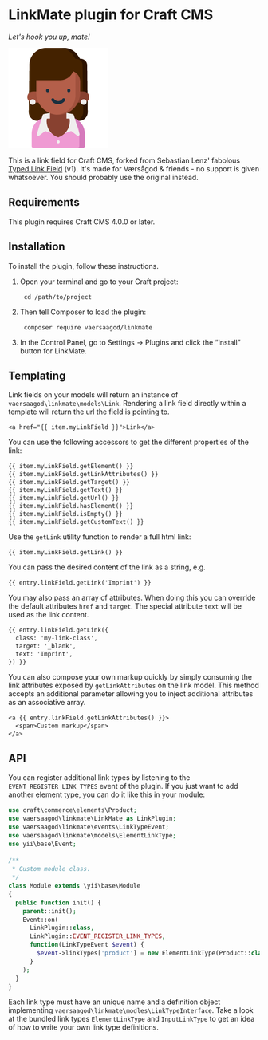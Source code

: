 # LinkMate plugin for Craft CMS

_Let's hook you up, mate!_

![Screenshot](resources/img/plugin-icon.png)

This is a link field for Craft CMS, forked from Sebastian Lenz' fabolous 
[Typed Link Field](https://github.com/sebastian-lenz/craft-linkfield) (v1). 
It's made for Værsågod & friends - no support is given whatsoever. You 
should probably use the original instead.

## Requirements

This plugin requires Craft CMS 4.0.0 or later.

## Installation

To install the plugin, follow these instructions.

1. Open your terminal and go to your Craft project:

        cd /path/to/project

2. Then tell Composer to load the plugin:

        composer require vaersaagod/linkmate

3. In the Control Panel, go to Settings → Plugins and click the “Install” button for LinkMate.

## Templating

Link fields on your models will return an instance of `vaersaagod\linkmate\models\Link`. Rendering a link
field directly within a template will return the url the field is pointing to.

```
<a href="{{ item.myLinkField }}">Link</a>
```

You can use the following accessors to get the different properties of the link:

```
{{ item.myLinkField.getElement() }}
{{ item.myLinkField.getLinkAttributes() }}
{{ item.myLinkField.getTarget() }}
{{ item.myLinkField.getText() }}
{{ item.myLinkField.getUrl() }}
{{ item.myLinkField.hasElement() }}
{{ item.myLinkField.isEmpty() }}
{{ item.myLinkField.getCustomText() }}
```

Use the `getLink` utility function to render a full html link:

```
{{ item.myLinkField.getLink() }}
```

You can pass the desired content of the link as a string, e.g.
```
{{ entry.linkField.getLink('Imprint') }}
```

You may also pass an array of attributes. When doing this you can override
the default attributes `href` and `target`. The special attribute `text`
will be used as the link content.
```
{{ entry.linkField.getLink({
  class: 'my-link-class',
  target: '_blank',
  text: 'Imprint',
}) }}
```

You can also compose your own markup quickly by simply consuming the link
attributes exposed by `getLinkAttributes` on the link model. This method accepts
an additional parameter allowing you to inject additional attributes as an
associative array.
```
<a {{ entry.linkField.getLinkAttributes() }}>
  <span>Custom markup</span>
</a>
```

## API

You can register additional link types by listening to the `EVENT_REGISTER_LINK_TYPES` 
event of the plugin. If you just want to add another element type, you can do it like this in
your module:

```php
use craft\commerce\elements\Product;
use vaersaagod\linkmate\LinkMate as LinkPlugin;
use vaersaagod\linkmate\events\LinkTypeEvent;
use vaersaagod\linkmate\models\ElementLinkType;
use yii\base\Event;

/**
 * Custom module class.
 */
class Module extends \yii\base\Module
{
  public function init() {
    parent::init();
    Event::on(
      LinkPlugin::class,
      LinkPlugin::EVENT_REGISTER_LINK_TYPES,
      function(LinkTypeEvent $event) {
        $event->linkTypes['product'] = new ElementLinkType(Product::class);
      }
    );
  }
}
```

Each link type must have an unique name and a definition object implementing `vaersaagod\linkmate\modles\LinkTypeInterface`. 
Take a look at the bundled link types `ElementLinkType` and `InputLinkType` to get an idea of how to write your own 
link type definitions.
